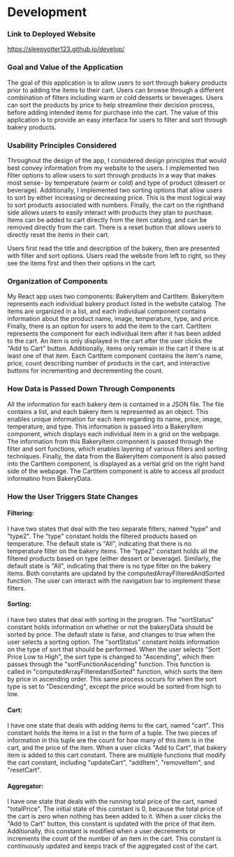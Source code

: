 # Development

### Link to Deployed Website
https://sleepyotter123.github.io/develop/

### Goal and Value of the Application
The goal of this application is to allow users to sort through bakery products prior to adding the items to their cart. Users can browse through a different combination of filters including warm or cold desserts or beverages. Users can sort the products by price to help streamline their decision process, before adding intended items for purchase into the cart. The value of this application is to provide an easy interface for users to filter and sort through bakery products. 

### Usability Principles Considered
Throughout the design of the app, I considered design principles that would best convey information from my website to the users. I implemented two filter options to allow users to sort through products in a way that makes most sense- by temperature (warm or cold) and type of product (dessert or beverage). Additionally, I implemented two sorting options that allow users to sort by either increasing or decreasing price. This is the most logical way to sort products associated with numbers. Finally, the cart on the righthand side allows users to easily interact with products they plan to purchase. Items can be added to cart directly from the item catalog, and can be removed directly from the cart. There is a reset button that allows users to directly reset the items in their cart. 

Users first read the title and description of the bakery, then are presented with filter and sort options. Users read the website from left to right, so they see the items first and then their options in the cart. 

### Organization of Components
My React app uses two components: BakeryItem and CartItem. BakeryItem represents each individual bakery product listed in the website catalog. The items are organized in a list, and each individual component contains information about the product name, image, temperature, type, and price. Finally, there is an option for users to add the item to the cart. CartItem represents the component for each individual item after it has been added to the cart. An item is only displayed in the cart after the user clicks the "Add to Cart" button. Additionally, items only remain in the cart if there is at least one of that item. Each CartItem component contains the item's name, price, count describing number of products in the cart, and interactive buttons for incrementing and decrementing the count. 

### How Data is Passed Down Through Components
All the information for each bakery item is contained in a JSON file. The file contains a list, and each bakery item is represented as an object. This enables unique information for each item regarding its name, price, image, temperature, and type. This information is passed into a BakeryItem component, which displays each individual item in a grid on the webpage. The information from this BakeryItem component is passed through the filter and sort functions, which enables layering of various filters and sorting techniques. Finally, the data from the BakeryItem component is also passed into the CartItem component, is displayed as a vertial grid on the right hand side of the webpage. The CartItem component is able to access all product informatino from BakeryData. 

### How the User Triggers State Changes

#### Filtering:  
I have two states that deal with the two separate filters, named "type" and "type2". The "type" constant holds the filtered products based on temperature. The default state is "All", indicating that there is no temperature filter on the bakery items. The "type2" constant holds all the filtered products based on type (either dessert or beverage). Similarly, the default state is "All", indicating that there is no type filter on the bakery items. Both constants are updated by the computedArrayFilteredAndSorted function. The user can interact with the navigation bar to implement these filters. 

#### Sorting:
I have two states that deal with sorting in the program. The "sortStatus" constant holds information on whether or not the bakeryData should be sorted by price. The default state is false, and changes to true when the user selects a sorting option. The "sortStatus" constant holds information on the type of sort that should be performed. When the user selects "Sort Price Low to High", the sort type is changed to "Ascending", which then passes through the "sortFunctionAscending" function. This function is called in "computedArrayFilteredandSorted" function, which sorts the item by price in ascending order. This same process occurs for when the sort type is set to "Descending", except the price would be sorted from high to low. 

#### Cart: 
I have one state that deals with adding items to the cart, named "cart". This constant holds the items in a list in the form of a tuple. The two pieces of information in this tuple are the count for how many of this item is in the cart, and the price of the item. When a user clicks "Add to Cart", that bakery item is added to this cart constant. There are mulitiple functions that modify the cart constant, including "updateCart", "addItem", "removeItem", and "resetCart".

#### Aggregator: 
I have one state that deals with the running total price of the cart, named "totalPrice". The initial state of this constant is 0, because the total price of the cart is zero when nothing has been added to it. When a user clicks the "Add to Cart" button, this constant is updated with the price of that item. Additionally, this constant is modified when a user decrements or increments the count of the number of an item in the cart. This constant is continuously updated and keeps track of the aggregated cost of the cart.  

